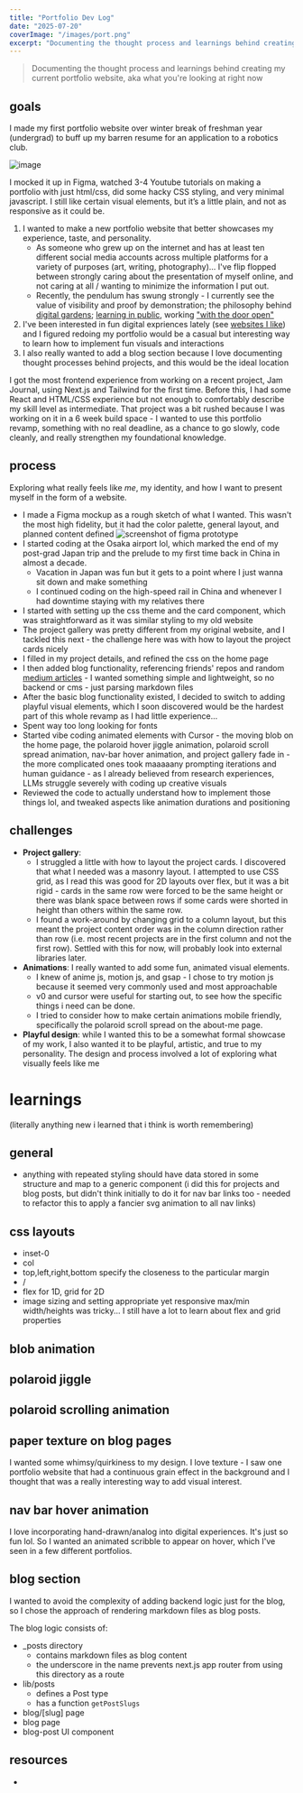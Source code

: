 ```yaml
---
title: "Portfolio Dev Log"
date: "2025-07-20"
coverImage: "/images/port.png"
excerpt: "Documenting the thought process and learnings behind creating my current portfolio website"
---
```


> Documenting the thought process and learnings behind creating my current portfolio website, aka what you're looking at right now

## goals
I made my first portfolio website over winter break of freshman year (undergrad) to buff up my barren resume for an application to a robotics club.

![image](https://jennypng.netlify.app/images/Pasted-image-20250408210613.png)

I mocked it up in Figma, watched 3-4 Youtube tutorials on making a portfolio with just html/css, did some hacky CSS styling, and very minimal javascript. I still like certain visual elements, but it’s a little plain, and not as responsive as it could be.

1. I wanted to make a new portfolio website that better showcases my experience, taste, and personality. 
    - As someone who grew up on the internet and has at least ten different social media accounts across multiple platforms for a variety of purposes (art, writing, photography)... I've flip flopped between strongly caring about the presentation of myself online, and not caring at all / wanting to minimize the information I put out.
    - Recently, the pendulum has swung strongly - I currently see the value of visibility and proof by demonstration; the philosophy behind [digital gardens](https://jennypng.netlify.app/introspection/digital-garden); [learning in public](https://www.swyx.io/learn-in-public), working ["with the door open"](https://news.ycombinator.com/item?id=26587771#:~:text=He%20who%20works%20with%20the,and%20what%20might%20be%20important.) 
2. I've been interested in fun digital expriences lately (see [websites I like](https://jennypng.netlify.app/cs-concepts/websites-i-really-like)) and I figured redoing my portfolio would be a casual but interesting way to learn how to implement fun visuals and interactions
3. I also really wanted to add a blog section because I love documenting thought processes behind projects, and this would be the ideal location


I got the most frontend experience from working on a recent project, Jam Journal, using Next.js and Tailwind for the first time. Before this, I had some React and HTML/CSS experience
but not enough to comfortably describe my skill level as intermediate. That project was a bit rushed because I was working on it in a 
6 week build space - I wanted to use this portfolio revamp, something with no real deadline, as a chance to go slowly, code cleanly, and really strengthen
my foundational knowledge.

## process
Exploring what really feels like *me*, my identity, and how I want to present myself in the form of a website.

- I made a Figma mockup as a rough sketch of what I wanted. This wasn't the most high fidelity, but it had the color palette, general layout, and planned content defined
![screenshot of figma prototype](https://jennypng.netlify.app/images/Pasted-image-20250706074725.png)
- I started coding at the Osaka airport lol, which marked the end of my post-grad Japan trip and the prelude to my first time back in China in almost a decade. 
    - Vacation in Japan was fun but it gets to a point where I just wanna sit down and make something
    - I continued coding on the high-speed rail in China and whenever I had downtime staying with my relatives there
- I started with setting up the css theme and the card component, which was straightforward as it was similar styling to my old website
- The project gallery was pretty different from my original website, and I tackled this next - the challenge here was with how to layout the project cards nicely
- I filled in my project details, and refined the css on the home page
- I then added blog functionality, referencing friends' repos and random [medium articles](https://medium.com/the-tech-pulse/just-files-build-a-blog-with-next-js-and-react-markdown-305935c86aca) - I wanted something simple and lightweight, so no backend or cms - just parsing markdown files
- After the basic blog functionality existed, I decided to switch to adding playful visual elements, which I soon discovered would be the hardest part of this whole revamp as I had little experience...
- Spent way too long looking for fonts 
- Started vibe coding animated elements with Cursor - the moving blob on the home page, the polaroid hover jiggle animation, polaroid scroll spread animation, nav-bar hover animation, and project gallery fade in - the more complicated ones took maaaaany prompting iterations and human guidance - as I already believed from research experiences, LLMs struggle severely with coding up creative visuals
- Reviewed the code to actually understand how to implement those things lol, and tweaked aspects like animation durations and positioning

## challenges
- **Project gallery**: 
    - I struggled a little with how to layout the project cards. I discovered that what I needed was a masonry layout. I attempted to use CSS grid,
as I read this was good for 2D layouts over flex, but it was a bit rigid - cards in the same row were forced to be the same height or there was blank space between rows if some cards were shorted in height than others within the same row. 
    - I found a work-around by changing grid to a column layout, but this meant the project content order was in the column direction rather than row (i.e. most recent projects are in the first column and not the first row). Settled with this for now, will probably look into external libraries later.
- **Animations**: I really wanted to add some fun, animated visual elements. 
    - I knew of anime js, motion js, and gsap - I chose to try motion js because it seemed very commonly used and most approachable
    - v0 and cursor were useful for starting out, to see how the specific things i need can be done. 
    - I tried to consider how to make certain animations mobile friendly, specifically the polaroid scroll spread on the about-me page. 
- **Playful design**: while I wanted this to be a somewhat formal showcase of my work, I also wanted it to be playful, artistic, and true to my personality. The design and process involved a lot of exploring what visually feels like me 

# learnings
(literally anything new i learned that i think is worth remembering)

## general
- anything with repeated styling should have data stored in some structure and map to a generic component (i did this for projects and blog posts, but didn't think initially to do it for nav bar links too - needed to refactor this to apply a fancier svg animation to all nav links)

## css layouts
- inset-0
- col
- top,left,right,bottom specify the closeness to the particular margin
- /
- flex for 1D, grid for 2D
- image sizing and setting appropriate yet responsive max/min width/heights was tricky... I still have a lot to learn about flex and grid properties 

## blob animation

## polaroid jiggle

## polaroid scrolling animation

## paper texture on blog pages
I wanted some whimsy/quirkiness to my design. I love texture - I saw one portfolio website that had a continuous grain effect
in the background and I thought that was a really interesting way to add visual interest.

## nav bar hover animation
I love incorporating hand-drawn/analog into digital experiences. It's just so fun lol. So I wanted an animated scribble to
appear on hover, which I've seen in a few different portfolios.

## blog section
I wanted to avoid the complexity of adding backend logic just for the blog, so I chose the approach of rendering markdown files as blog posts.

The blog logic consists of:
- _posts directory
    - contains markdown files as blog content
    - the underscore in the name prevents next.js app router from using this directory as a route 
- lib/posts
    - defines a Post type
    - has a function `getPostSlugs`
- blog/[slug] page 
- blog page
- blog-post UI component


## resources
- 